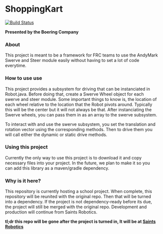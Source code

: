 # ShoppingKart
[![Build Status](https://travis-ci.com/delaynieym/ShoppingKart.svg?branch=master)](https://travis-ci.com/delaynieym/ShoppingKart)

**Presented by the Boering Company**

### About
This project is meant to be a framework for FRC teams to use the AndyMark Swerve and Steer module easily without having to set a lot of code everytime.

### How to use use
This project provides a subsystem for driving that can be instanciated in Robot.java. Before doing that, create a Swerve Wheel object for each swerve and steer module. Some important things to know is, the location of each wheel relative to the location that the Robot pivots around. Typically this will be the center but it will not always be that. After instanciating the Swerve wheels, you can pass them in as an array to the swerve subsystem.

To interact with and use the swerve subsystem, you set the translation and rotation vector using the corresponding methods. Then to drive them you will call either the dynamic or static drive methods. 

### Using this project

Currently the only way to use this project is to download it and copy necessary files into your project. In the future, we plan to make it so you can add this library as a maven/gradle dependency. 

### Why is it here?

This repository is currently hosting a school project.
When complete, this repository will be reunited with the original repo.
Then that will be turned into a dependency.
If the project is not dependency-ready before its due, the project will still be merged with the original repo.
Development and production will continue from Saints Robotics.

**tl;dr this repo will be gone after the project is turned in, It will be at [Saints Robotics]( https://github.com/saintsrobotics/shoppingkart.git)**


